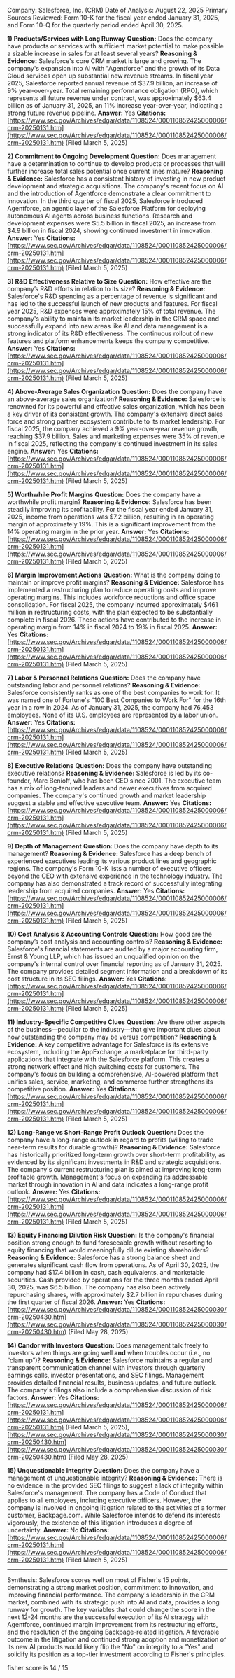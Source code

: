 Company: Salesforce, Inc. (CRM)
Date of Analysis: August 22, 2025
Primary Sources Reviewed: Form 10-K for the fiscal year ended January 31, 2025, and Form 10-Q for the quarterly period ended April 30, 2025.

**1) Products/Services with Long Runway**
**Question:** Does the company have products or services with sufficient market potential to make possible a sizable increase in sales for at least several years?
**Reasoning & Evidence:** Salesforce's core CRM market is large and growing. The company's expansion into AI with "Agentforce" and the growth of its Data Cloud services open up substantial new revenue streams. In fiscal year 2025, Salesforce reported annual revenue of $37.9 billion, an increase of 9% year-over-year. Total remaining performance obligation (RPO), which represents all future revenue under contract, was approximately $63.4 billion as of January 31, 2025, an 11% increase year-over-year, indicating a strong future revenue pipeline.
**Answer:** Yes
**Citations:** [https://www.sec.gov/Archives/edgar/data/1108524/000110852425000006/crm-20250131.htm](https://www.sec.gov/Archives/edgar/data/1108524/000110852425000006/crm-20250131.htm) (Filed March 5, 2025)

**2) Commitment to Ongoing Development**
**Question:** Does management have a determination to continue to develop products or processes that will further increase total sales potential once current lines mature?
**Reasoning & Evidence:** Salesforce has a consistent history of investing in new product development and strategic acquisitions. The company's recent focus on AI and the introduction of Agentforce demonstrate a clear commitment to innovation. In the third quarter of fiscal 2025, Salesforce introduced Agentforce, an agentic layer of the Salesforce Platform for deploying autonomous AI agents across business functions. Research and development expenses were $5.5 billion in fiscal 2025, an increase from $4.9 billion in fiscal 2024, showing continued investment in innovation.
**Answer:** Yes
**Citations:** [https://www.sec.gov/Archives/edgar/data/1108524/000110852425000006/crm-20250131.htm](https://www.sec.gov/Archives/edgar/data/1108524/000110852425000006/crm-20250131.htm) (Filed March 5, 2025)

**3) R&D Effectiveness Relative to Size**
**Question:** How effective are the company’s R&D efforts in relation to its size?
**Reasoning & Evidence:** Salesforce's R&D spending as a percentage of revenue is significant and has led to the successful launch of new products and features. For fiscal year 2025, R&D expenses were approximately 15% of total revenue. The company's ability to maintain its market leadership in the CRM space and successfully expand into new areas like AI and data management is a strong indicator of its R&D effectiveness. The continuous rollout of new features and platform enhancements keeps the company competitive.
**Answer:** Yes
**Citations:** [https://www.sec.gov/Archives/edgar/data/1108524/000110852425000006/crm-20250131.htm](https://www.sec.gov/Archives/edgar/data/1108524/000110852425000006/crm-20250131.htm) (Filed March 5, 2025)

**4) Above-Average Sales Organization**
**Question:** Does the company have an above-average sales organization?
**Reasoning & Evidence:** Salesforce is renowned for its powerful and effective sales organization, which has been a key driver of its consistent growth. The company's extensive direct sales force and strong partner ecosystem contribute to its market leadership. For fiscal 2025, the company achieved a 9% year-over-year revenue growth, reaching $37.9 billion. Sales and marketing expenses were 35% of revenue in fiscal 2025, reflecting the company's continued investment in its sales engine.
**Answer:** Yes
**Citations:** [https://www.sec.gov/Archives/edgar/data/1108524/000110852425000006/crm-20250131.htm](https://www.sec.gov/Archives/edgar/data/1108524/000110852425000006/crm-20250131.htm) (Filed March 5, 2025)

**5) Worthwhile Profit Margins**
**Question:** Does the company have a worthwhile profit margin?
**Reasoning & Evidence:** Salesforce has been steadily improving its profitability. For the fiscal year ended January 31, 2025, income from operations was $7.2 billion, resulting in an operating margin of approximately 19%. This is a significant improvement from the 14% operating margin in the prior year.
**Answer:** Yes
**Citations:** [https://www.sec.gov/Archives/edgar/data/1108524/000110852425000006/crm-20250131.htm](https://www.sec.gov/Archives/edgar/data/1108524/000110852425000006/crm-20250131.htm) (Filed March 5, 2025)

**6) Margin Improvement Actions**
**Question:** What is the company doing to maintain or improve profit margins?
**Reasoning & Evidence:** Salesforce has implemented a restructuring plan to reduce operating costs and improve operating margins. This includes workforce reductions and office space consolidation. For fiscal 2025, the company incurred approximately $461 million in restructuring costs, with the plan expected to be substantially complete in fiscal 2026. These actions have contributed to the increase in operating margin from 14% in fiscal 2024 to 19% in fiscal 2025.
**Answer:** Yes
**Citations:** [https://www.sec.gov/Archives/edgar/data/1108524/000110852425000006/crm-20250131.htm](https://www.sec.gov/Archives/edgar/data/1108524/000110852425000006/crm-20250131.htm) (Filed March 5, 2025)

**7) Labor & Personnel Relations**
**Question:** Does the company have outstanding labor and personnel relations?
**Reasoning & Evidence:** Salesforce consistently ranks as one of the best companies to work for. It was named one of Fortune's "100 Best Companies to Work For" for the 16th year in a row in 2024. As of January 31, 2025, the company had 76,453 employees. None of its U.S. employees are represented by a labor union.
**Answer:** Yes
**Citations:** [https://www.sec.gov/Archives/edgar/data/1108524/000110852425000006/crm-20250131.htm](https://www.sec.gov/Archives/edgar/data/1108524/000110852425000006/crm-20250131.htm) (Filed March 5, 2025)

**8) Executive Relations**
**Question:** Does the company have outstanding executive relations?
**Reasoning & Evidence:** Salesforce is led by its co-founder, Marc Benioff, who has been CEO since 2001. The executive team has a mix of long-tenured leaders and newer executives from acquired companies. The company's continued growth and market leadership suggest a stable and effective executive team.
**Answer:** Yes
**Citations:** [https://www.sec.gov/Archives/edgar/data/1108524/000110852425000006/crm-20250131.htm](https://www.sec.gov/Archives/edgar/data/1108524/000110852425000006/crm-20250131.htm) (Filed March 5, 2025)

**9) Depth of Management**
**Question:** Does the company have depth to its management?
**Reasoning & Evidence:** Salesforce has a deep bench of experienced executives leading its various product lines and geographic regions. The company's Form 10-K lists a number of executive officers beyond the CEO with extensive experience in the technology industry. The company has also demonstrated a track record of successfully integrating leadership from acquired companies.
**Answer:** Yes
**Citations:** [https://www.sec.gov/Archives/edgar/data/1108524/000110852425000006/crm-20250131.htm](https://www.sec.gov/Archives/edgar/data/1108524/000110852425000006/crm-20250131.htm) (Filed March 5, 2025)

**10) Cost Analysis & Accounting Controls**
**Question:** How good are the company’s cost analysis and accounting controls?
**Reasoning & Evidence:** Salesforce's financial statements are audited by a major accounting firm, Ernst & Young LLP, which has issued an unqualified opinion on the company's internal control over financial reporting as of January 31, 2025. The company provides detailed segment information and a breakdown of its cost structure in its SEC filings.
**Answer:** Yes
**Citations:** [https://www.sec.gov/Archives/edgar/data/1108524/000110852425000006/crm-20250131.htm](https://www.sec.gov/Archives/edgar/data/1108524/000110852425000006/crm-20250131.htm) (Filed March 5, 2025)

**11) Industry-Specific Competitive Clues**
**Question:** Are there other aspects of the business—peculiar to the industry—that give important clues about how outstanding the company may be versus competition?
**Reasoning & Evidence:** A key competitive advantage for Salesforce is its extensive ecosystem, including the AppExchange, a marketplace for third-party applications that integrate with the Salesforce platform. This creates a strong network effect and high switching costs for customers. The company's focus on building a comprehensive, AI-powered platform that unifies sales, service, marketing, and commerce further strengthens its competitive position.
**Answer:** Yes
**Citations:** [https://www.sec.gov/Archives/edgar/data/1108524/000110852425000006/crm-20250131.htm](https://www.sec.gov/Archives/edgar/data/1108524/000110852425000006/crm-20250131.htm) (Filed March 5, 2025)

**12) Long-Range vs Short-Range Profit Outlook**
**Question:** Does the company have a long-range outlook in regard to profits (willing to trade near-term results for durable growth)?
**Reasoning & Evidence:** Salesforce has historically prioritized long-term growth over short-term profitability, as evidenced by its significant investments in R&D and strategic acquisitions. The company's current restructuring plan is aimed at improving long-term profitable growth. Management's focus on expanding its addressable market through innovation in AI and data indicates a long-range profit outlook.
**Answer:** Yes
**Citations:** [https://www.sec.gov/Archives/edgar/data/1108524/000110852425000006/crm-20250131.htm](https://www.sec.gov/Archives/edgar/data/1108524/000110852425000006/crm-20250131.htm) (Filed March 5, 2025)

**13) Equity Financing Dilution Risk**
**Question:** Is the company's financial position strong enough to fund foreseeable growth without resorting to equity financing that would meaningfully dilute existing shareholders?
**Reasoning & Evidence:** Salesforce has a strong balance sheet and generates significant cash flow from operations. As of April 30, 2025, the company had $17.4 billion in cash, cash equivalents, and marketable securities. Cash provided by operations for the three months ended April 30, 2025, was $6.5 billion. The company has also been actively repurchasing shares, with approximately $2.7 billion in repurchases during the first quarter of fiscal 2026.
**Answer:** Yes
**Citations:** [https://www.sec.gov/Archives/edgar/data/1108524/000110852425000030/crm-20250430.htm](https://www.sec.gov/Archives/edgar/data/1108524/000110852425000030/crm-20250430.htm) (Filed May 28, 2025)

**14) Candor with Investors**
**Question:** Does management talk freely to investors when things are going well **and** when troubles occur (i.e., no “clam up”)?
**Reasoning & Evidence:** Salesforce maintains a regular and transparent communication channel with investors through quarterly earnings calls, investor presentations, and SEC filings. Management provides detailed financial results, business updates, and future outlook. The company's filings also include a comprehensive discussion of risk factors.
**Answer:** Yes
**Citations:** [https://www.sec.gov/Archives/edgar/data/1108524/000110852425000006/crm-20250131.htm](https://www.sec.gov/Archives/edgar/data/1108524/000110852425000006/crm-20250131.htm) (Filed March 5, 2025), [https://www.sec.gov/Archives/edgar/data/1108524/000110852425000030/crm-20250430.htm](https://www.sec.gov/Archives/edgar/data/1108524/000110852425000030/crm-20250430.htm) (Filed May 28, 2025)

**15) Unquestionable Integrity**
**Question:** Does the company have a management of unquestionable integrity?
**Reasoning & Evidence:** There is no evidence in the provided SEC filings to suggest a lack of integrity within Salesforce's management. The company has a Code of Conduct that applies to all employees, including executive officers. However, the company is involved in ongoing litigation related to the activities of a former customer, Backpage.com. While Salesforce intends to defend its interests vigorously, the existence of this litigation introduces a degree of uncertainty.
**Answer:** No
**Citations:** [https://www.sec.gov/Archives/edgar/data/1108524/000110852425000006/crm-20250131.htm](https://www.sec.gov/Archives/edgar/data/1108524/000110852425000006/crm-20250131.htm) (Filed March 5, 2025)

---
Synthesis:
Salesforce scores well on most of Fisher's 15 points, demonstrating a strong market position, commitment to innovation, and improving financial performance. The company's leadership in the CRM market, combined with its strategic push into AI and data, provides a long runway for growth. The key variables that could change the score in the next 12-24 months are the successful execution of its AI strategy with Agentforce, continued margin improvement from its restructuring efforts, and the resolution of the ongoing Backpage-related litigation. A favorable outcome in the litigation and continued strong adoption and monetization of its new AI products would likely flip the "No" on integrity to a "Yes" and solidify its position as a top-tier investment according to Fisher's principles.

fisher score is 14 / 15